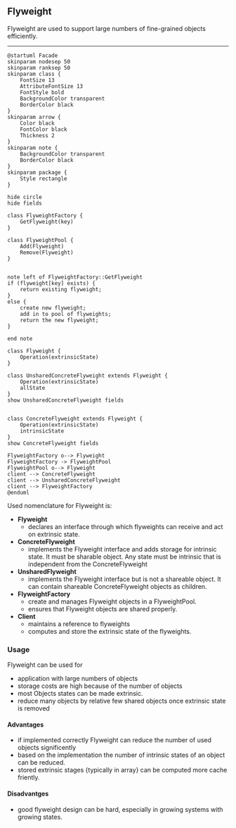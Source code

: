 ## Flyweight

Flyweight are used to support large numbers of fine-grained objects efficiently.

---

```plantuml
@startuml Facade
skinparam nodesep 50
skinparam ranksep 50
skinparam class {
    FontSize 13
    AttributeFontSize 13
    FontStyle bold
    BackgroundColor transparent
    BorderColor black
}
skinparam arrow {
    Color black
    FontColor black
    Thickness 2
}
skinparam note {
    BackgroundColor transparent
    BorderColor black
}
skinparam package {
    Style rectangle
}

hide circle
hide fields

class FlyweightFactory {
    GetFlyweight(key)
}

class FlyweightPool {
    Add(Flyweight)
    Remove(Flyweight)
}


note left of FlyweightFactory::GetFlyweight
if (flyweight[key] exists) {
    return existing flyweight;
}
else {
    create new flyweight;
    add in to pool of flyweights;
    return the new flyweight;
}

end note

class Flyweight {
    Operation(extrinsicState)
}

class UnsharedConcreteFlyweight extends Flyweight {
    Operation(extrinsicState)
    allState
}
show UnsharedConcreteFlyweight fields


class ConcreteFlyweight extends Flyweight {
    Operation(extrinsicState)
    intrinsicState
}
show ConcreteFlyweight fields

FlyweightFactory o--> Flyweight
FlyweightFactory -> FlyweightPool
FlyweightPool o--> Flyweight
client --> ConcreteFlyweight
client --> UnsharedConcreteFlyweight
client --> FlyweightFactory
@enduml
```

Used nomenclature for Flyweight is:

* **Flyweight**
  * declares an interface through which flyweights can receive and act on extrinsic state.
* **ConcreteFlyweight**
  * implements the Flyweight interface and adds storage for intrinsic state. It must be sharable object. Any state must be intrinsic that is independent from the ConcreteFlyweight
* **UnsharedFlyweight**
  * implements the Flyweight interface but is not a shareable object. It can contain shareable ConcreteFlyweight objects as children.
* **FlyweightFactory**
  * create and manages Flyweight objects in a FlyweightPool.
  * ensures that Flyweight objects are shared properly.
* **Client**
  * maintains a reference to flyweights
  * computes and store the extrinsic state of the flyweights.

### Usage

Flyweight can be used for

* application with large numbers of objects
* storage costs are high because of the number of objects
* most Objects states can be made extrinsic.
* reduce many objects by relative few shared objects once extrinsic state is removed

#### Advantages

* if implemented correctly Flyweight can reduce the number of used objects significently
* based on the implementation the number of intrinsic states of an object can be reduced.
* stored extrinsic stages {typically in array} can be computed more cache friently.

#### Disadvantges

* good flyweight design can be hard, especially in growing systems with growing states.
